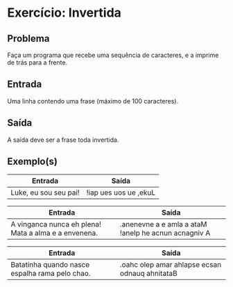 Exercício: Invertida
====================


Problema
--------

Faça um programa que recebe uma sequência de caracteres, e a imprime de trás para a frente.


Entrada
-------

Uma linha contendo uma frase (máximo de 100 caracteres).


Saída
-----

A saída deve ser a frase toda invertida.


Exemplo(s)
----------

| Entrada               | Saída                 |
|-----------------------|-----------------------|
| Luke, eu sou seu pai! | !iap ues uos ue ,ekuL |

| Entrada                                              | Saída                                                |
|------------------------------------------------------|------------------------------------------------------|
| A vinganca nunca eh plena! Mata a alma e a envenena. | .anenevne a e amla a ataM !anelp he acnun acnagniv A |

| Entrada                                        | Saída                                          |
|------------------------------------------------|------------------------------------------------|
| Batatinha quando nasce espalha rama pelo chao. | .oahc olep amar ahlapse ecsan odnauq ahnitataB |
